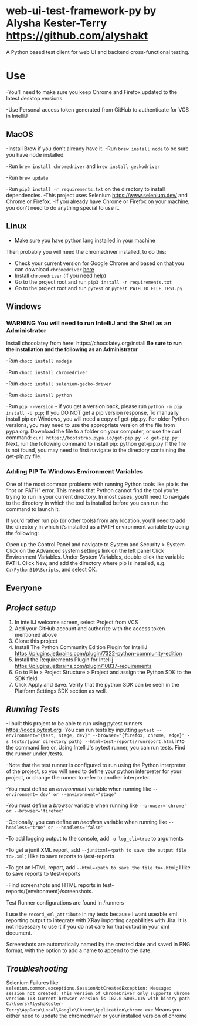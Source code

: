 # web-ui-test-framework-py by Alysha Kester-Terry https://github.com/alyshakt

A Python based test client for web UI and backend cross-functional testing.

Use
===
-You'll need to make sure you keep Chrome and Firefox updated to the latest desktop versions

-Use Personal access token generated from GitHub to authenticate for VCS in IntelliJ

**MacOS**
---

-Install Brew if you don't already have it.
-Run `brew install node` to be sure you have node installed.

-Run `brew install chromedriver` and `brew install geckodriver`

-Run  `brew update`

-Run `pip3 install -r requirements.txt` on the directory to install dependencies. -This project uses
Selenium https://www.selenium.dev/ and Chrome or Firefox. -If you already have Chrome or Firefox on your machine, you
don't need to do anything special to use it.

**Linux**
---

- Make sure you have python lang installed in your machine

Then probably you will need the chromedriver installed, to do this:

- Check your current version for Google Chrome and based on that you can
  download `chromedriver` [here](https://chromedriver.chromium.org/downloads)
- Install `chromedriver` (if you need [help](https://skolo.online/documents/webscrapping/#step-2-install-chromedriver))
- Go to the project root and run `pip3 install -r requirements.txt`
- Go to the project root and run `pytest` or `pytest PATH_TO_FILE_TEST.py`

**Windows**
---
<h3>WARNING You will need to run IntelliJ and the Shell as an Administrator</h3>
Install chocolatey from here: https://chocolatey.org/install
<b>Be sure to run the installation and the following as an Administrator
</b>

-Run `choco install nodejs`

-Run `choco install chromedriver`

-Run `choco install selenium-gecko-driver`

-Run `choco install python`

-Run `pip --version` - if you get a version back, please run `python -m pip install -U pip`; If you DO NOT get a pip
version response, To manually install pip on Windows, you will need a copy of get-pip.py. For older Python versions, you
may need to use the appropriate version of the file from pypa.org. Download the file to a folder on your computer, or
use the curl command:
`curl https://bootstrap.pypa.io/get-pip.py -o get-pip.py`
Next, run the following command to install pip:
python get-pip.py
If the file is not found, you may need to first navigate to the directory containing the get-pip.py file.

<h3> Adding PIP To Windows Environment Variables</h3>
One of the most common problems with running Python tools like pip is the “not on PATH” error. This means that Python cannot find the tool you’re trying to run in your current directory. In most cases, you’ll need to navigate to the directory in which the tool is installed before you can run the command to launch it.

If you’d rather run pip (or other tools) from any location, you’ll need to add the directory in which it’s installed as
a PATH environment variable by doing the following:

Open up the Control Panel and navigate to System and Security > System
Click on the Advanced system settings link on the left panel
Click Environment Variables.
Under System Variables, double-click the variable PATH.
Click New, and add the directory where pip is installed, e.g. `C:\Python310\Scripts`, and select OK.

**Everyone**
---

***Project setup***
---

1. In intelliJ welcome screen, select Project from VCS
2. Add your GitHub account and authorize with the access token mentioned above
3. Clone this project
4. Install The Python Community Edition Plugin for
   IntelliJ https://plugins.jetbrains.com/plugin/7322-python-community-edition
5. Install the Requirements Plugin for Intellij https://plugins.jetbrains.com/plugin/10837-requirements
6. Go to File > Project Structure > Project and assign the Python SDK to the SDK field
7. Click Apply and Save. Verify that the python SDK can be seen in the Platform Settings SDK section as well.

***Running Tests***
---
-I built this project to be able to run using pytest runners https://docs.pytest.org
-You can run tests by
inputting `pytest --environment="{test, stage, dev}" --browser="{firefox, chrome, edge}" -s tests/{your directory path} --html=test-reports/runreport.html`
into the command
line or, Using IntelliJ's pytest runner, you can run tests. Find the runner under /tests.

-Note that the test runner is configured to run using the Python interpreter of the project, so you will need to define
your python interpreter for your project, or change the runner to refer to another interpreter.

-You must define an *environment* variable when running like `--environment='dev' or --environment='stage'`

-You must define a *browser* variable when running like `--browser='chrome' or --browser='firefox'`

-Optionally, you can define an *headless* variable when running like `--headless='true' or --headless='false'`

-To add logging output to the console, add `-o log_cli=true` to arguments

-To get a junit XML report, add `--junitxml=<path to save the output file to>.xml`; I like to save reports to
\test-reports

-To get an HTML report, add `--html=<path to save the file to>.html`; I like to save reports to \test-reports

-Find screenshots and HTML reports in test-reports/{environment}/screenshots.

Test Runner configurations are found in /runners

I use the `record_xml_attribute` in my tests because I want useable xml reporting output to integrate with XRay
importing capabilities with Jira. It is not necessary to use it if you do not care for that output in your xml document.

Screenshots are automatically named by the created date and saved in PNG format, with the option to add a name to append
to the date.

***Troubleshooting***
---
Selenium Failures like ```selenium.common.exceptions.SessionNotCreatedException: Message: session not created:
This version of ChromeDriver only supports Chrome version 103
Current browser version is 102.0.5005.115 with binary path C:\Users\AlyshaKester-Terry\AppData\Local\Google\Chrome\Application\chrome.exe```
Means you either need to update the chromedriver or your installed version of chrome